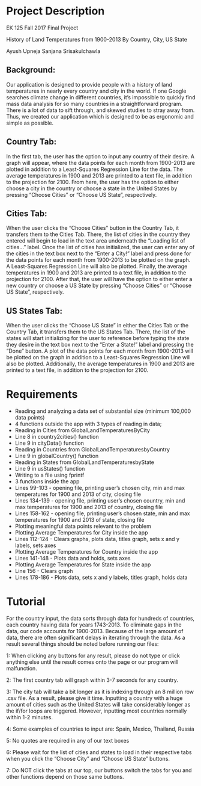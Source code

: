 # Project Description

EK 125 Fall 2017 Final Project

History of Land Temperatures from 1900-2013
By Country, City, US State

Ayush Upneja
Sanjana Srisakulchawla



## Background:
Our application is designed to provide people with a history of land temperatures in nearly every country and city in the world.  If one Google searches climate change in different countries, it’s impossible to quickly find mass data analysis for so many countries in a straightforward program. There is a lot of data to sift through, and skewed studies to stray away from. Thus, we created our application which is designed to be as ergonomic and simple as possible.

## Country Tab:
In the first tab, the user has the option to input any country of their desire. A graph will appear, where the data points for each month from 1900-2013 are plotted in addition to a Least-Squares Regression Line for the data. The average temperatures in 1900 and 2013 are printed to a text file, in addition to the projection for 2100. From here, the user has the option to either choose a city in the country or choose a state in the United States by pressing “Choose Cities” or “Choose US State”, respectively.

## Cities Tab:
When the user clicks the “Choose Cities” button in the Country Tab, it transfers them to the Cities Tab. There, the list of cities in the country they entered will begin to load in the text area underneath the “Loading list of cities…” label. Once the list of cities has initialized, the user can enter any of the cities in the text box next to the “Enter a City!” label and press done for the data points for each month from 1900-2013 to be plotted on the graph. A Least-Squares Regression Line will also be plotted. Finally, the average temperatures in 1900 and 2013 are printed to a text file, in addition to the projection for 2100. After that, the user will have the option to either enter a new country or choose a US State by pressing “Choose Cities” or “Choose US State”, respectively.

## US States Tab:
When the user clicks the “Choose US State” in either the Cities Tab or the Country Tab, it transfers them to the US States Tab. There, the list of the states will start initializing for the user to reference before typing the state they desire in the text box next to the “Enter a State!” label and pressing the “Done” button. A plot of the data points for each month from 1900-2013 will be plotted on the graph in addition to a Least-Squares Regression Line will also be plotted. Additionally, the average temperatures in 1900 and 2013 are printed to a text file, in addition to the projection for 2100.

# Requirements

* Reading and analyzing a data set of substantial size (minimum 100,000 data points)
* 4 functions outside the app with 3 types of reading in data;
* Reading in Cities from GlobalLandTemperaturesByCity
* Line 8 in country2cities() function
* Line 9 in cityData() function
* Reading in Countries from GlobalLandTemperaturesbyCountry
* Line 9 in globalCountry() function
* Reading in States from GlobalLandTemperaturesbyState
* Line 9 in usStates() function
* Writing to a file using fprintf
* 3 functions inside the app
* Lines 99-103 - opening file, printing user’s chosen city, min and max temperatures for 1900 and 2013 of city, closing file
* Lines 134-139 - opening file, printing user’s chosen country, min and max temperatures for 1900 and 2013 of country, closing file
* Lines 158-162 - opening file, printing user’s chosen state, min and max temperatures for 1900 and 2013 of state, closing file
* Plotting meaningful data points relevant to the problem
* Plotting Average Temperatures for City inside the app
* Lines 112-124  - Clears graphs, plots data, titles graph, sets x and y labels, sets axes
* Plotting Average Temperatures for Country inside the app
* Lines 141-148 - Plots data and holds, sets axes
* Plotting Average Temperatures for State inside the app
* Line 156 - Clears graph
* Lines 178-186 - Plots data, sets x and y labels, titles graph, holds data 

# Tutorial

For the country input, the data sorts through data for hundreds of countries, each country having data for years 1743-2013. To eliminate gaps in the data, our code accounts for 1900-2013. Because of the large amount of data, there are often significant delays in iterating through the data. As a result several things should be noted before running our files:

1: When clicking any buttons for any result, please do not type or click anything else until the result comes onto the page or our program will malfunction.

2: The first country tab will graph within 3-7 seconds for any country.

3: The city tab will take a bit longer as it is indexing through an 8 million row .csv file. As a result, please give it time. Inputting a country with a huge amount of cities such as the United States will take considerably longer as the if/for loops are triggered. However, inputting most countries normally within 1-2 minutes.

4: Some examples of countries to input are: Spain, Mexico, Thailand, Russia

5: No quotes are required in any of our text boxes

6: Please wait for the list of cities and states to load in their respective tabs when you click the “Choose City” and “Choose US State” buttons.

7: Do NOT click the tabs at our top, our buttons switch the tabs for you and other functions depend on those same buttons.

